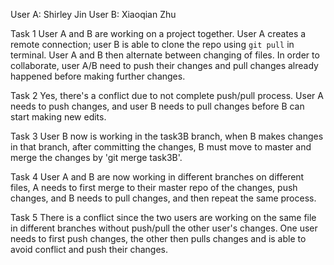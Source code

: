 User A: Shirley Jin
User B: Xiaoqian Zhu

Task 1
User A and B are working on a project together. User A creates a remote connection; user B is able to clone the repo using `git pull` in terminal. User A and B then alternate between changing of files. In order to collaborate, user A/B need to push their changes and pull changes already happened before making further changes.

Task 2
Yes, there's a conflict due to not complete push/pull process. User A needs to push changes, and user B needs to pull changes before B can start making new edits.

Task 3
User B now is working in the task3B branch, when B makes changes in that branch, after committing the changes, B must move to master and merge the changes by 'git merge task3B'.

Task 4
User A and B are now working in different branches on different files, A needs to first merge to their master repo of the changes, push changes, and B needs to pull changes, and then repeat the same process. 

Task 5
There is a conflict since the two users are working on the same file in different branches without push/pull the other user's changes. One user needs to first push changes, the other then pulls changes and is able to avoid conflict and push their changes.


